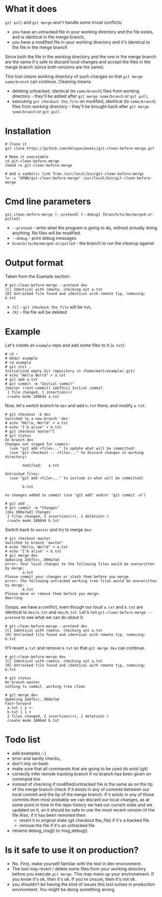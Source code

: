   
# What it does

`git pull` and `git merge` won't handle some trivial conflicts:
- you have an untracked file in your working directory and the file exists, and is identical in the merge branch,
- you have a modified file in your working directory and it's identical to the file in the merge branch

Since both the file in the working directory and the one in the merge branch are the same it's safe
to discard local changes and accept the files in the merge branch (since both versions are the same).

This tool cleans working directory of such changes so that `git merge some/branch` can continue.
Cleaning means:
- deleting untracked, identical (to `some/branch`) files from working directory - they'll be added after `git merge some/branch` or `git pull`,
- executing `git checkout the_file` on modified, identical (to `some/branch`) files from working directory - they'll be brought back after `git merge some/branch` or `git pull`    

# Installation

    # Clone it
    git clone https://github.com/mklepaczewski/git-clean-before-merge.git
    
    # Make it executable
    cd git-clean-before-merge
    chmod +x git-clean-before-merge
    
    # Add a symbolic link from /usr/local/bin/git-clean-before-merge
    ln -s "$PWD/git-clean-before-merge" /usr/local/bin/git-clean-before-merge

# Cmd line parameters

    git-clean-before-merge [--pretend] [--debug] [branch/to/be/merged-or-pulled]
    
 - `--pretend` - write what the program is going to do, without actually doing anything.
   No files will be modified.
 - `--debug` - print debug messages
 - `branch/to/be/merged-or/pulled` - the branch to run the cleanup against  

# Output format

Taken from the Example section:

    # git-clean-before-merge --pretend dev
    [C] Identical with remote, checking out a.txt
    [R] Untracked file found and identical with remote tip, removing: b.txt
    
- `[C]` - `git checkout the_file` will be run,
- `[R]` - the file will be deleted
  
# Example

Let's create an `example` repo and add some files to it (`a.txt`):

    # cd ~
    # mkdir example
    # cd example
    # git init .
    Initialized empty Git repository in /home/matt/example/.git/
    # echo "Hello World" > a.txt
    # git add a.txt
    # git commit -m "Initial commit"
    [master (root-commit) 2ebf5cc] Initial commit
     1 file changed, 1 insertion(+)
     create mode 100644 a.txt

Now, let's switch branch to `dev` and add `b.txt` there, and modify `a.txt`:

    # git checkout -b dev
    Switched to a new branch 'dev'
    # echo "Hello, World" > a.txt
    # echo "I'm alive" > b.txt
    # git checkout master^C
    # git status
    On branch dev
    Changes not staged for commit:
      (use "git add <file>..." to update what will be committed)
      (use "git checkout -- <file>..." to discard changes in working directory)
    
            modified:   a.txt
    
    Untracked files:
      (use "git add <file>..." to include in what will be committed)
    
            b.txt
    
    no changes added to commit (use "git add" and/or "git commit -a")
    
    # git add .
    # git commit -m "Changes"
    [dev 900a7ad] Changes
     2 files changed, 2 insertions(+), 1 deletion(-)
     create mode 100644 b.txt

Switch back to `master` and try to merge `dev`:

    # git checkout master
    Switched to branch 'master'
    # echo "Hello, World" > a.txt
    # echo "I'm alive" > b.txt
    # git merge dev
    Updating 2ebf5cc..900a7ad
    error: Your local changes to the following files would be overwritten by merge:
            a.txt
    Please commit your changes or stash them before you merge.
    error: The following untracked working tree files would be overwritten by merge:
            b.txt
    Please move or remove them before you merge.
    Aborting

Ooops, we have a conflict, even though our local `a.txt` and `b.txt` are identical to `dev/a.txt` and `dev/b.txt`.  Let's
run `git-clean-before-merge --pretend` to see what we can do about it:

    # git-clean-before-merge --pretend dev
    [C] Identical with remote, checking out a.txt
    [R] Untracked file found and identical with remote tip, removing: b.txt

It'll revert `a.txt` and remove `b.txt` so that `git merge dev` can continue.
    
    # git-clean-before-merge dev
    [C] Identical with remote, checking out a.txt
    [R] Untracked file found and identical with remote tip, removing: b.txt
    
    # git status
    On branch master
    nothing to commit, working tree clean
    
    # git merge dev
    Updating 2ebf5cc..900a7ad
    Fast-forward
     a.txt | 2 +-
     b.txt | 1 +
     2 files changed, 2 insertions(+), 1 deletion(-)
     create mode 100644 b.txt

# Todo list
 - add examples ;-)
 - error and sanity checks,
 - don't rely on bash
 - make sure that all commands that are going to be used do exist (git)
 - correctly infer remote tracking branch if no branch has been given on command line
 - instead of checking if modified/untracked file is the same as on the tip of the merge branch
   check if it exists in any of commits between our local commit and the tip of the merge branch.
   If it exists in any of those commits then most probably we can discard our local changes, as
   at some point in time in the repo history we had our current state and we updated on it, so it
   should be safe to use the most recent version of the file
   Also, if it has been removed then:
   - revert it to original state (git checkout the_file) if it's a tracked file
   - remove the file if it's an untracked file
 - rename debug_msg() to msg_debug()

# Is it safe to use it on production?

- No. First, make yourself familiar with the tool in dev environment.
- The tool may revert / delete some files from your working directory before you execute `git merge`. This may
  mess up your environement. If you know it's ok, then it's ok. If you're unsure, then it's not ok. 
- you shouldn't be having the kind of issues this tool solves in production environment. You might be doing something wrong. 


